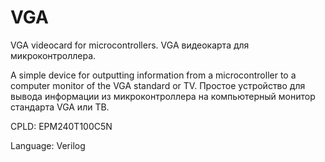 # VGA
VGA videocard for microcontrollers. VGA видеокарта для микроконтроллера.

A simple device for outputting information from a microcontroller to a computer monitor of the VGA standard or TV. 
Простое устройство для вывода информации из микроконтроллера на компьютерный монитор стандарта VGA или ТВ.

CPLD: EPM240T100С5N

Language: Verilog
